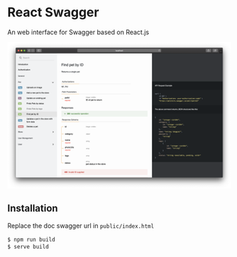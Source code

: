 # React Swagger
An web interface for Swagger based on React.js

<img 
	src="./assets/preview.png" 
	width="600px" 
/>

## Installation
Replace the doc swagger url in `public/index.html` 
```
$ npm run build
$ serve build
```

